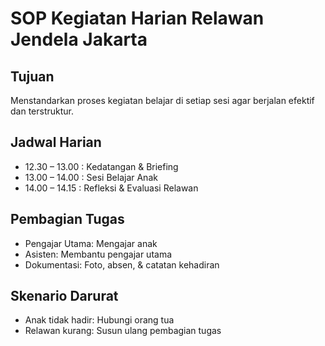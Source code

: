 # SOP Kegiatan Harian Relawan Jendela Jakarta

## Tujuan
Menstandarkan proses kegiatan belajar di setiap sesi agar berjalan efektif dan terstruktur.

## Jadwal Harian
- 12.30 – 13.00 : Kedatangan & Briefing
- 13.00 – 14.00 : Sesi Belajar Anak
- 14.00 – 14.15 : Refleksi & Evaluasi Relawan

## Pembagian Tugas
- Pengajar Utama: Mengajar anak
- Asisten: Membantu pengajar utama
- Dokumentasi: Foto, absen, & catatan kehadiran

## Skenario Darurat
- Anak tidak hadir: Hubungi orang tua
- Relawan kurang: Susun ulang pembagian tugas
